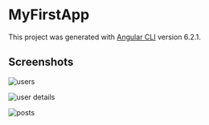 # MyFirstApp

This project was generated with [Angular CLI](https://github.com/angular/angular-cli) version 6.2.1.

## Screenshots

![users](https://github.com/WeiMa3/user-posts/blob/master/screenshots/1.jpg)

![user details](https://github.com/WeiMa3/user-posts/blob/master/screenshots/2.jpg)

![posts](https://github.com/WeiMa3/user-posts/blob/master/screenshots/3.jpg)